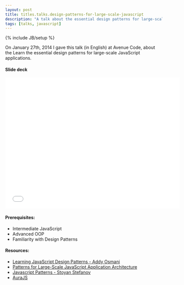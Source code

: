 ```yaml
---
layout: post
title: titles.talks.design-patterns-for-large-scale-javascript
description: "A talk about the essential design patterns for large-scale JavaScript applications."
tags: [talks, javascript]
---
```

{% include JB/setup %}

On January 27th, 2014 I gave this talk (in English) at Avenue Code, about the Learn the essential design patterns for large-scale JavaScript applications.
<br/>
#### Slide deck
<iframe src="//slid.es/avenuecode/design-patterns-for-large-scale-javascript/embed" width="560" height="420" scrolling="no" frameborder="0" allowfullscreen="allowfullscreen"> </iframe><br/>

#### Prerequisites:

* Intermediate JavaScript
* Advanced OOP
* Familiarity with Design Patterns

#### Resources:

* [Learning JavaScript Design Patterns - Addy Osmani](http://addyosmani.com/resources/essentialjsdesignpatterns)
* [Patterns for Large-Scale JavaScript Application Architecture](http://addyosmani.com/largescalejavascript)
* [Javascript Patterns - Stoyan Stefanov](http://shop.oreilly.com/product/9780596806767.do)
* [AuraJS](http://aurajs.com)